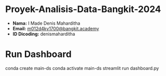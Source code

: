 # Proyek-Analisis-Data-Bangkit-2024
- **Nama:** I Made Denis Maharditha
- **Email:** m012d4ky1700@bangkit.academy
- **ID Dicoding:** denismaharditha


# Run Dashboard
conda create main-ds
conda activate main-ds
streamlit run dashboard.py
